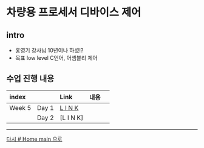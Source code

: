

# 차량용 프로세서 디바이스 제어

<!-- <img src="http://image.yes24.com/momo/TopCate1022/MidCate002/102118064.jpg" width="40%" height="30%"> -->

## intro 

* 홍영기 강사님 10년이나 하셨!?
* 목표 low level C언어, 어셈블리 제어
  
<!-- 
```
홍영기 선생님 10년이나 하심
guile21c@gmail.com
blog.naver.com/guile21c
010-2567-9271
``` -->


## 수업 진행 내용

|index||Link|내용||
|:---|:---:|:---|:---|:---|
|Week 5|Day 1|[L I N K](./w05_car_dc/w05d01.md)|
||Day 2|[L I N K]

<!-- (./w05_car_dc/w05d02.md)|문자열까지? -->


<!-- ||Day 3|[L I N K](./w04_py/w04d03.md)|기본문법까지?
||Day 4|[L I N K](./w04_py/w04d04.md)|class?
||Day 5|[L I N K](./w04_py/w04d05.md)|후반 gui, socket, multiprocessing ??
||Project|[L I N K]|미완성
||self study|[L I N K](./w04_py/py_s01.md)|따로 찾아본 내용
||self study|[L I N K](./w04_py/py_b01.md)|교재에 대한 내용  -->

---

[다시 # Home main 으로](../README.md)
